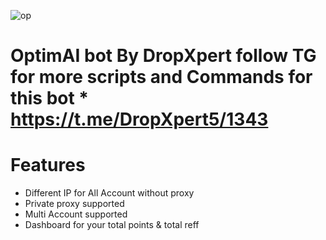 ![op](https://github.com/user-attachments/assets/175b3164-97e5-4a0a-82b9-575d73236908)
# OptimAI bot By DropXpert follow TG for more scripts and Commands for this bot * https://t.me/DropXpert5/1343
# Features
* Different IP for All Account without proxy
* Private proxy supported
* Multi Account supported
* Dashboard for your total points & total reff
